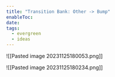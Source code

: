 ```yaml
---
title: "Transition Bank: Other -> Bump"
enableToc: 
date: 
tags:
  - evergreen
  - ideas
---
```

![[Pasted image 20231125180053.png]]

![[Pasted image 20231125180234.png]]